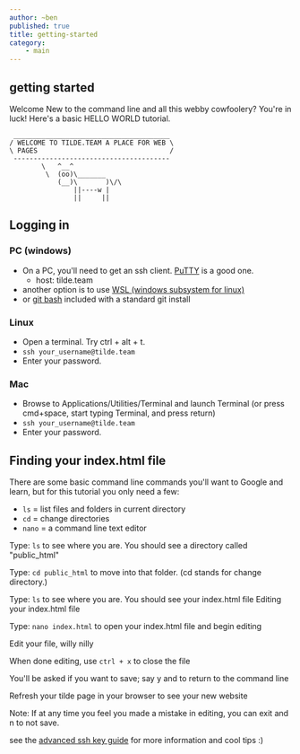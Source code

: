 ```yaml
---
author: ~ben
published: true
title: getting-started
category: 
    - main
---
```


## getting started

Welcome
New to the command line and all this webby cowfoolery? You're in luck! Here's a basic HELLO WORLD tutorial.

```
 _______________________________________
/ WELCOME TO TILDE.TEAM A PLACE FOR WEB \
\ PAGES                                 /
 ---------------------------------------
        \   ^__^
         \  (oo)\_______
            (__)\       )\/\
                ||----w |
                ||     ||
```

## Logging in

### PC (windows)

* On a PC, you'll need to get an ssh client. [PuTTY](http://www.putty.org/) is a good one.
    - host: tilde.team
* another option is to use [WSL (windows subsystem for linux)](https://docs.microsoft.com/en-us/windows/wsl/install-win10)
* or [git bash](https://git-scm.com) included with a standard git install

### Linux

* Open a terminal. Try ctrl + alt + t.
* `ssh your_username@tilde.team`
* Enter your password.


### Mac

* Browse to Applications/Utilities/Terminal and launch Terminal (or press cmd+space, start typing Terminal, and press return)
* `ssh your_username@tilde.team`
* Enter your password.


## Finding your index.html file

There are some basic command line commands you'll want to Google and learn, but for this tutorial you only need a few:

* `ls` = list files and folders in current directory
* `cd` = change directories
* `nano` = a command line text editor

Type: `ls` to see where you are. You should see a directory called "public_html"

Type: `cd public_html` to move into that folder. (cd stands for change directory.)

Type: `ls` to see where you are. You should see your index.html file
Editing your index.html file

Type: `nano index.html` to open your index.html file and begin editing

Edit your file, willy nilly

When done editing, use `ctrl + x` to close the file

You'll be asked if you want to save; say y and to return to the command line

Refresh your tilde page in your browser to see your new website

Note: If at any time you feel you made a mistake in editing, you can exit and n to not save.

see the [advanced ssh key guide](/wiki/view.php?page=advanced-ssh) for more information and cool tips :)